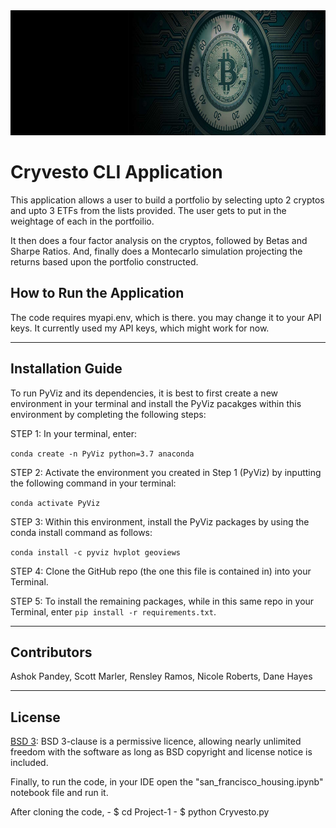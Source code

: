 <img src= "Images/btc.png" width="930" height="200">


# Cryvesto CLI Application

This application allows a user to build a portfolio by selecting upto 2 cryptos and upto 3 ETFs from the lists provided. The user gets to put in the weightage of each in the portfoilio.

It then does a four factor analysis on the cryptos, followed by Betas and Sharpe Ratios. And, finally does a Montecarlo simulation projecting the returns based upon the portfolio constructed.

## How to Run the Application

The code requires myapi.env, which is there. you may change it to your API keys. It currently used my API keys, which might work for now. 

 

---
## Installation Guide

To run PyViz and its dependencies, it is best to first create a new environment in your terminal and install the PyViz pacakges within this environment by completing the following steps:

STEP 1: In your terminal, enter:

`conda create -n PyViz python=3.7 anaconda`

STEP 2: Activate the environment you created in Step 1 (PyViz) by inputting the following command in your terminal:

`conda activate PyViz`

STEP 3: Within this environment, install the PyViz packages by using the conda install command as follows:

`conda install -c pyviz hvplot geoviews`

STEP 4: Clone the GitHub repo (the one this file is contained in) into your Terminal. 

STEP 5: To install the remaining packages, while in this same repo in your Terminal, enter `pip install -r requirements.txt`.

---

## Contributors

Ashok Pandey, Scott Marler, Rensley Ramos, Nicole Roberts, Dane Hayes

---

## License

[BSD 3](https://choosealicense.com/licenses/bsd-3-clause-clear/): BSD 3-clause is a permissive licence, allowing nearly unlimited freedom with the software as long as BSD copyright and license notice is included.

Finally, to run the code, in your IDE open the "san_francisco_housing.ipynb" notebook file and run it.

After cloning the code, 
    - $ cd Project-1
    - $ python Cryvesto.py
    

